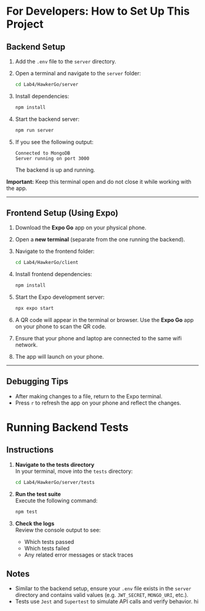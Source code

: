 # For Developers: How to Set Up This Project

## Backend Setup

1. Add the `.env` file to the `server` directory.
2. Open a terminal and navigate to the `server` folder:

   ```bash
   cd Lab4/HawkerGo/server
   ```

3. Install dependencies:

   ```bash
   npm install
   ```

4. Start the backend server:

   ```bash
   npm run server
   ```

5. If you see the following output:

   ```
   Connected to MongoDB
   Server running on port 3000
   ```

   The backend is up and running.

**Important:** Keep this terminal open and do not close it while working with the app.

---

## Frontend Setup (Using Expo)

1. Download the **Expo Go** app on your physical phone.

2. Open a **new terminal** (separate from the one running the backend).

3. Navigate to the frontend folder:

   ```bash
   cd Lab4/HawkerGo/client
   ```

4. Install frontend dependencies:

   ```bash
   npm install
   ```

5. Start the Expo development server:

   ```bash
   npx expo start
   ```

6. A QR code will appear in the terminal or browser. Use the **Expo Go** app on your phone to scan the QR code.
7. Ensure that your phone and laptop are connected to the same wifi network.

8. The app will launch on your phone.

---

## Debugging Tips

- After making changes to a file, return to the Expo terminal.
- Press `r` to refresh the app on your phone and reflect the changes.

# Running Backend Tests

## Instructions

1. **Navigate to the tests directory**  
   In your terminal, move into the `tests` directory:

   ```bash
   cd Lab4/HawkerGo/server/tests
   ```

2. **Run the test suite**  
   Execute the following command:

   ```bash
   npm test
   ```

3. **Check the logs**  
   Review the console output to see:
   - Which tests passed
   - Which tests failed
   - Any related error messages or stack traces

## Notes

- Similar to the backend setup, ensure your `.env` file exists in the `server` directory and contains valid values (e.g. `JWT_SECRET`, `MONGO_URI`, etc.).
- Tests use `Jest` and `Supertest` to simulate API calls and verify behavior.
hi